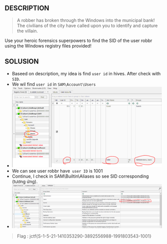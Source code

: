 ## DESCRIPTION
> A robber has broken through the Windows into the municipal bank! The civilians of the city have called upon you to identify and capture the villain.

Use your heroic forensics superpowers to find the SID of the user robbr using the Windows registry files provided!
## SOLUSION
- Baseed on description, my idea is find `user id` in hives. After check with `SID`.
- We wil find `user id` in `SAM\Account\Users`
- ![image](image/6.png)
- We can see user robbr have` user ID` is 1001
- Continue, I check in SAM\Builtin\Aliases so see SID corresponding (tương ứng).
- ![image](image/7.PNG)
> Flag : jctf{S-1-5-21-1410353290-3892556988-1991803543-1001}
